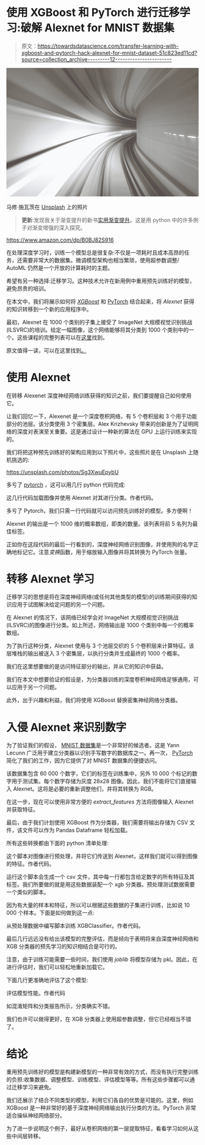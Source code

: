 # 使用 XGBoost 和 PyTorch 进行迁移学习:破解 Alexnet for MNIST 数据集

> 原文：<https://towardsdatascience.com/transfer-learning-with-xgboost-and-pytorch-hack-alexnet-for-mnist-dataset-51c823ed11cd?source=collection_archive---------12----------------------->

![](img/208c39694ea5e973ae372079ae08f617.png)

马修·施瓦茨在 [Unsplash](https://unsplash.com?utm_source=medium&utm_medium=referral) 上的照片

> **更新**:发现我关于渐变提升的新书[实用渐变提升](https://www.amazon.fr/dp/B0BJ82S916)。这是用 python 中的许多例子对渐变增强的深入探究。

<https://www.amazon.com/dp/B0BJ82S916>  

在处理深度学习时，训练一个模型总是很复杂:不仅是一项耗时且成本高昂的任务，还需要非常大的数据集。微调模型架构也相当繁琐，使用超参数调整/ AutoML 仍然是一个开放的计算耗时的主题。

希望有另一种选择:迁移学习。这种技术允许在新用例中重用预先训练好的模型，避免昂贵的培训。

在本文中，我们将展示如何将 [*XGBoost*](https://xgboost.readthedocs.io/en/latest/) 和 [PyTorch](http://www.pytorch.org) 结合起来，将 *Alexnet* 获得的知识转移到一个新的应用程序中。

最初，Alexnet 在 1000 个类别的子集上接受了 ImageNet 大规模视觉识别挑战(ILSVRC)的培训。给定一幅图像，这个网络能够将其分类到 1000 个类别中的一个。这些课程的完整列表可以在[这里](https://gist.github.com/kayhman/8bb7bcc4563cf33664d9b03bb942acda)找到。

原文值得一读，可以在这里找到[。](https://papers.nips.cc/paper/4824-imagenet-classification-with-deep-convolutional-neural-networks.pdf)

# 使用 Alexnet

在转移 Alexenet 深度神经网络训练获得的知识之前，我们要提醒自己如何使用它。

让我们回忆一下，Alexenet 是一个深度卷积网络，有 5 个卷积层和 3 个用于功能部分的池层。该分类使用 3 个密集层。Alex Krizhevsky 带来的创新是为了证明网络的深度对表演至关重要。这是通过设计一种新的算法在 GPU 上运行训练来实现的。

我们将把这种预先训练好的架构应用到以下照片中，这些照片是在 Unsplash 上随机挑选的:

<https://unsplash.com/photos/Sg3XwuEpybU>  

多亏了 [pytorch](https://pytorch.org/) ，这可以用几行 python 代码完成:

这几行代码加载图像并使用 Alexnet 对其进行分类。作者代码。

多亏了 Pytorch，我们只需一行代码就可以访问预先训练好的模型。多方便啊！

Alexnet 的输出是一个 1000 维的概率数组，即类的数量。该列表将前 5 名列为最佳标签。

正如你在这段代码的最后一行看到的，深度神经网络识别图像，并使用狗的名字正确地标记它。注意*变换*函数，用于缩放输入图像并将其转换为 PyTorch 张量。

# 转移 Alexnet 学习

迁移学习的思想是将在深度神经网络(或任何其他类型的模型)的训练期间获得的知识应用于试图解决给定问题的另一个问题。

在 Alexnet 的情况下，该网络已经学会对 ImageNet 大规模视觉识别挑战(ILSVRC)的图像进行分类。如上所述，网络输出是 1000 个类别中每一个的概率数组。

为了执行这种分类，Alexnet 使用与 3 个池层交织的 5 个卷积层来计算特征。该层堆栈的输出被送入 3 个密集层，以执行分类并生成最终的 1000 个概率。

我们在这里想要做的是访问特征部分的输出，并从它的知识中获益。

我们在本文中想要验证的假设是，为分类器训练的深度卷积神经网络足够通用，可以应用于另一个问题。

此外，出于兴趣和利益，我们将使用 XGBoost 替换密集神经网络分类器。

# 入侵 Alexnet 来识别数字

为了验证我们的假设， [MNIST 数据集](http://yann.lecun.com/exdb/mnist/)是一个非常好的候选者。这是 Yann Lecunn 广泛用于建立分类器以识别手写数字的数据库之一。再一次， [PyTorch](https://pytorch.org/) 简化了我们的工作，因为它提供了对 MNIST 数据集的便捷访问。

该数据集包含 60 000 个数字，它们的标签在训练集中，另外 10 000 个标记的数字用于测试集。每个数字存储为灰度 28x28 图像。因此，我们不能将它们直接输入 Alexnet。这将是必要的重新调整他们，并将其转换为 RGB。

在这一步，现在可以使用非常方便的 *extract_features* 方法将图像输入 Alexnet 并获取特征。

最后，由于我们计划使用 XGBoost 作为分类器，我们需要将输出存储为 CSV 文件，该文件可以作为 Pandas Dataframe 轻松加载。

所有这些转换都由下面的 python 清单处理:

这个脚本对图像进行预处理，并将它们传送到 Alexnet，这样我们就可以得到图像的特征。作者代码。

运行这个脚本会生成一个 csv 文件，其中每一行都包含给定数字的所有特征及其标签。我们所要做的就是用这些数据装配一个 xgb 分类器。预处理测试数据需要一个类似的脚本。

因为有大量的样本和特征，所以可以根据这些数据的子集进行训练，比如说 10 000 个样本。下面是如何做到这一点:

从预处理数据中编写脚本训练 XGBClassifier。作者代码。

最后几行远远没有给出该模型的完整评估，而是倾向于表明将来自深度神经网络和 XGB 分类器的预先学习的知识相结合是可行的。

注意，由于训练可能需要一些时间，我们使用 *joblib* 将模型存储为 pkl。因此，在进行评估时，我们可以轻松地重新加载它。

下面几行更准确地评估了这个模型:

评估模型性能。作者代码

如混淆矩阵和分类报告所示，分类确实不错。

我们也许可以做得更好，在 XGB 分类器上使用超参数调整，但它已经相当不错了。

# 结论

重用预先训练好的模型是构建新模型的一种非常有效的方式，而没有执行完整训练的负担:收集数据、调整模型、训练模型、评估模型等等。所有这些步骤都可以通过迁移学习来避免。

我们还展示了结合不同类型的模型，利用它们各自的优势是可能的。这里，例如 XGBoost 是一种非常好的基于深度神经网络输出执行分类的方法。PyTorch 非常适合操纵神经网络部分。

为了进一步说明这个例子，最好从卷积网络的第一层提取特征，看看学习如何从这些中间层转移。